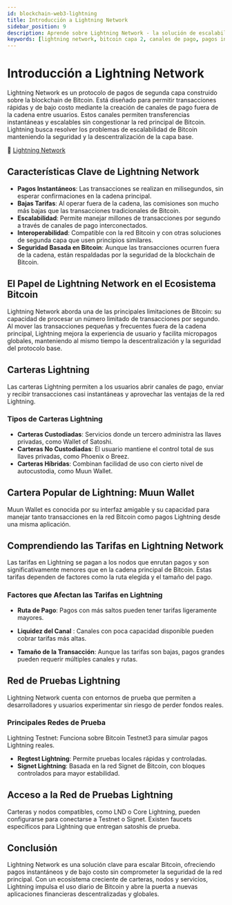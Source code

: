 ```yaml
---
id: blockchain-web3-lightning
title: Introducción a Lightning Network
sidebar_position: 9
description: Aprende sobre Lightning Network - la solución de escalabilidad capa 2 de Bitcoin que permite transacciones instantáneas y de bajo costo mediante canales de pago.
keywords: [lightning network, bitcoin capa 2, canales de pago, pagos instantáneos, escalabilidad bitcoin, transacciones fuera de cadena, micropagos, nodos lightning]
---
```


# Introducción a Lightning Network



Lightning Network es un protocolo de pagos de segunda capa construido sobre la blockchain de Bitcoin. Está diseñado para permitir transacciones rápidas y de bajo costo mediante la creación de canales de pago fuera de la cadena entre usuarios. Estos canales permiten transferencias instantáneas y escalables sin congestionar la red principal de Bitcoin. Lightning busca resolver los problemas de escalabilidad de Bitcoin manteniendo la seguridad y la descentralización de la capa base.

🔗 [Lightning Network](https://lightning.network/)

## Características Clave de Lightning Network
* **Pagos Instantáneos**: Las transacciones se realizan en milisegundos, sin esperar confirmaciones en la cadena principal.
* **Bajas Tarifas**: Al operar fuera de la cadena, las comisiones son mucho más bajas que las transacciones tradicionales de Bitcoin.
* **Escalabilidad**: Permite manejar millones de transacciones por segundo a través de canales de pago interconectados.
* **Interoperabilidad**: Compatible con la red Bitcoin y con otras soluciones de segunda capa que usen principios similares.
* **Seguridad Basada en Bitcoin**: Aunque las transacciones ocurren fuera de la cadena, están respaldadas por la seguridad de la blockchain de Bitcoin.

## El Papel de Lightning Network en el Ecosistema Bitcoin
Lightning Network aborda una de las principales limitaciones de Bitcoin: su capacidad de procesar un número limitado de transacciones por segundo. Al mover las transacciones pequeñas y frecuentes fuera de la cadena principal, Lightning mejora la experiencia de usuario y facilita micropagos globales, manteniendo al mismo tiempo la descentralización y la seguridad del protocolo base.

## Carteras Lightning
Las carteras Lightning permiten a los usuarios abrir canales de pago, enviar y recibir transacciones casi instantáneas y aprovechar las ventajas de la red Lightning.

### Tipos de Carteras Lightning
* **Carteras Custodiadas**: Servicios donde un tercero administra las llaves privadas, como Wallet of Satoshi.
* **Carteras No Custodiadas**: El usuario mantiene el control total de sus llaves privadas, como Phoenix o Breez.
* **Carteras Híbridas**: Combinan facilidad de uso con cierto nivel de autocustodia, como Muun Wallet.

## Cartera Popular de Lightning: Muun Wallet
Muun Wallet es conocida por su interfaz amigable y su capacidad para manejar tanto transacciones en la red Bitcoin como pagos Lightning desde una misma aplicación.

## Comprendiendo las Tarifas en Lightning Network
Las tarifas en Lightning se pagan a los nodos que enrutan pagos y son significativamente menores que en la cadena principal de Bitcoin. Estas tarifas dependen de factores como la ruta elegida y el tamaño del pago.

### Factores que Afectan las Tarifas en Lightning
* **Ruta de Pago**: Pagos con más saltos pueden tener tarifas ligeramente mayores.

* **Liquidez del Canal** : Canales con poca capacidad disponible pueden cobrar tarifas más altas.

* **Tamaño de la Transacción**: Aunque las tarifas son bajas, pagos grandes pueden requerir múltiples canales y rutas.

## Red de Pruebas Lightning
Lightning Network cuenta con entornos de prueba que permiten a desarrolladores y usuarios experimentar sin riesgo de perder fondos reales.

### Principales Redes de Prueba
Lightning Testnet: Funciona sobre Bitcoin Testnet3 para simular pagos Lightning reales.

* **Regtest Lightning**: Permite pruebas locales rápidas y controladas.
* **Signet Lightning**: Basada en la red Signet de Bitcoin, con bloques controlados para mayor estabilidad.

## Acceso a la Red de Pruebas Lightning
Carteras y nodos compatibles, como LND o Core Lightning, pueden configurarse para conectarse a Testnet o Signet. Existen faucets específicos para Lightning que entregan satoshis de prueba.

## Conclusión
Lightning Network es una solución clave para escalar Bitcoin, ofreciendo pagos instantáneos y de bajo costo sin comprometer la seguridad de la red principal. Con un ecosistema creciente de carteras, nodos y servicios, Lightning impulsa el uso diario de Bitcoin y abre la puerta a nuevas aplicaciones financieras descentralizadas y globales.


